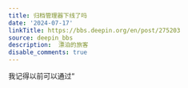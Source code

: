 ```yaml
---
title: 归档管理器下线了吗
date: '2024-07-17'
linkTitle: https://bbs.deepin.org/en/post/275203
source: deepin_bbs
description:  漂泊的旅客 
disable_comments: true
---
```

我记得以前可以通过“
